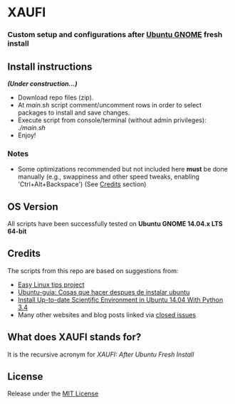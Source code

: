 # XAUFI
### Custom setup and configurations after [Ubuntu GNOME](http://ubuntugnome.org/) fresh install

## Install instructions
***(Under construction...)***
- Download repo files (zip).
- At *main.sh* script comment/uncomment rows in order to select packages to install and save changes.
- Execute script from console/terminal (without admin privileges): *./main.sh*
- Enjoy!

### Notes
- Some optimizations recommended but not included here **must** be done manually (e.g., swappiness and other speed tweaks, enabling 'Ctrl+Alt+Backspace') (See [Credits](#credits) section)

## OS Version
All scripts have been successfully tested on **Ubuntu GNOME 14.04.x LTS 64-bit**

## Credits
The scripts from this repo are based on suggestions from:
- [Easy Linux tips project](https://sites.google.com/site/easylinuxtipsproject/)
- [Ubuntu-guia: Cosas que hacer despues de instalar ubuntu](http://www.ubuntu-guia.com/2014/04/despues-de-instalar-ubuntu.html)
- [Install Up-to-date Scientific Environment in Ubuntu 14.04 With Python 3.4](http://bikulov.org/blog/2014/05/14/install-up-to-date-scientific-environment-in-ubuntu-14-dot-04-with-python-3-dot-4/)
- Many other websites and blog posts linked via [closed issues](https://github.com/dbautistav/XAUFI/issues?q=is:issue+is:closed)

## What does XAUFI stands for?
It is the recursive acronym for *XAUFI: After Ubuntu Fresh Install*

## License
Release under the [MIT License](https://raw.githubusercontent.com/dbautistav/XAUFI/master/LICENSE)
